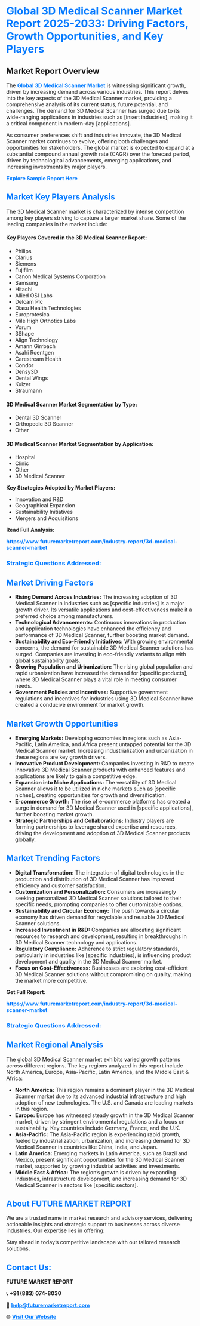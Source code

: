 <h1 style="color: #007BFF;">Global 3D Medical Scanner Market Report 2025-2033: Driving Factors, Growth Opportunities, and Key Players</h1>

<section id="overview">
<h2>Market Report Overview</h2>
<p>The <a href="https://www.futuremarketreport.com/industry-report/3d-medical-scanner-market" style="color: #007BFF; text-decoration: none;"><strong>Global 3D Medical Scanner Market</strong></a> is witnessing significant growth, driven by increasing demand across various industries. This report delves into the key aspects of the 3D Medical Scanner market, providing a comprehensive analysis of its current status, future potential, and challenges. The demand for 3D Medical Scanner has surged due to its wide-ranging applications in industries such as [insert industries], making it a critical component in modern-day [applications].</p>
<p>As consumer preferences shift and industries innovate, the 3D Medical Scanner market continues to evolve, offering both challenges and opportunities for stakeholders. The global market is expected to expand at a substantial compound annual growth rate (CAGR) over the forecast period, driven by technological advancements, emerging applications, and increasing investments by major players.</p>
</section>

<section id="overview">
<p><a href="https://www.futuremarketreport.com/request-sample/reportId=127573" style="color: #007BFF; text-decoration: none;"><strong>Explore Sample Report Here</strong></a></p>
</section>

<section id="key-players">
<h2 style="color: #007BFF;">Market Key Players Analysis</h2>
<p>The 3D Medical Scanner market is characterized by intense competition among key players striving to capture a larger market share. Some of the leading companies in the market include:</p>
<h4>Key Players Covered in the 3D Medical Scanner Report:</h4>
<ul><li>Philips</li><li>Clarius</li><li>Siemens</li><li>Fujifilm</li><li>Canon Medical Systems Corporation</li><li>Samsung</li><li>Hitachi</li><li>Allied OSI Labs</li><li>Delcam Plc</li><li>Diasu Health Technologies</li><li>Europrotesica</li><li>Mile High Orthotics Labs</li><li>Vorum</li><li>3Shape</li><li>Align Technology</li><li>Amann Girrbach</li><li>Asahi Roentgen</li><li>Carestream Health</li><li>Condor</li><li>Densy3D</li><li>Dental Wings</li><li>Kulzer</li><li>Straumann</li></ul>
<h4>3D Medical Scanner Market Segmentation by Type:</h4>
<ul><li>Dental 3D Scanner</li><li>Orthopedic 3D Scanner</li><li>Other</li></ul>

<h4>3D Medical Scanner Market Segmentation by Application:</h4>
<ul><li>Hospital</li><li>Clinic</li><li>Other</li><li>3D Medical Scanner</li></ul>
<p><strong>Key Strategies Adopted by Market Players:</strong></p>
<ul>
<li>Innovation and R&D</li>
<li>Geographical Expansion</li>
<li>Sustainability Initiatives</li>
<li>Mergers and Acquisitions</li>
</ul>
</section>

<section>
<p><strong>Read Full Analysis: </strong></p><a href="https://www.futuremarketreport.com/industry-report/3d-medical-scanner-market" style="color: #007BFF; text-decoration: none;"><strong>https://www.futuremarketreport.com/industry-report/3d-medical-scanner-market</strong></a>
<h3 style="color: #007BFF;">Strategic Questions Addressed:</h3>
</section>

<section id="driving-factors">
<h2 style="color: #007BFF;">Market Driving Factors</h2>
<ul>
<li><strong>Rising Demand Across Industries:</strong> The increasing adoption of 3D Medical Scanner in industries such as [specific industries] is a major growth driver. Its versatile applications and cost-effectiveness make it a preferred choice among manufacturers.</li>
<li><strong>Technological Advancements:</strong> Continuous innovations in production and application technologies have enhanced the efficiency and performance of 3D Medical Scanner, further boosting market demand.</li>
<li><strong>Sustainability and Eco-Friendly Initiatives:</strong> With growing environmental concerns, the demand for sustainable 3D Medical Scanner solutions has surged. Companies are investing in eco-friendly variants to align with global sustainability goals.</li>
<li><strong>Growing Population and Urbanization:</strong> The rising global population and rapid urbanization have increased the demand for [specific products], where 3D Medical Scanner plays a vital role in meeting consumer needs.</li>
<li><strong>Government Policies and Incentives:</strong> Supportive government regulations and incentives for industries using 3D Medical Scanner have created a conducive environment for market growth.</li>
</ul>
</section>

<section id="growth-opportunities">
<h2 style="color: #007BFF;">Market Growth Opportunities</h2>
<ul>
<li><strong>Emerging Markets:</strong> Developing economies in regions such as Asia-Pacific, Latin America, and Africa present untapped potential for the 3D Medical Scanner market. Increasing industrialization and urbanization in these regions are key growth drivers.</li>
<li><strong>Innovative Product Development:</strong> Companies investing in R&D to create innovative 3D Medical Scanner products with enhanced features and applications are likely to gain a competitive edge.</li>
<li><strong>Expansion into Niche Applications:</strong> The versatility of 3D Medical Scanner allows it to be utilized in niche markets such as [specific niches], creating opportunities for growth and diversification.</li>
<li><strong>E-commerce Growth:</strong> The rise of e-commerce platforms has created a surge in demand for 3D Medical Scanner used in [specific applications], further boosting market growth.</li>
<li><strong>Strategic Partnerships and Collaborations:</strong> Industry players are forming partnerships to leverage shared expertise and resources, driving the development and adoption of 3D Medical Scanner products globally.</li>
</ul>
</section>

<section id="trending-factors">
<h2 style="color: #007BFF;">Market Trending Factors</h2>
<ul>
<li><strong>Digital Transformation:</strong> The integration of digital technologies in the production and distribution of 3D Medical Scanner has improved efficiency and customer satisfaction.</li>
<li><strong>Customization and Personalization:</strong> Consumers are increasingly seeking personalized 3D Medical Scanner solutions tailored to their specific needs, prompting companies to offer customizable options.</li>
<li><strong>Sustainability and Circular Economy:</strong> The push towards a circular economy has driven demand for recyclable and reusable 3D Medical Scanner solutions.</li>
<li><strong>Increased Investment in R&D:</strong> Companies are allocating significant resources to research and development, resulting in breakthroughs in 3D Medical Scanner technology and applications.</li>
<li><strong>Regulatory Compliance:</strong> Adherence to strict regulatory standards, particularly in industries like [specific industries], is influencing product development and quality in the 3D Medical Scanner market.</li>
<li><strong>Focus on Cost-Effectiveness:</strong> Businesses are exploring cost-efficient 3D Medical Scanner solutions without compromising on quality, making the market more competitive.</li>
</ul>
</section>

<section>
<p><strong>Get Full Report: </strong></p><a href="https://www.futuremarketreport.com/industry-report/3d-medical-scanner-market" style="color: #007BFF; text-decoration: none;"><strong>https://www.futuremarketreport.com/industry-report/3d-medical-scanner-market</strong></a>
<h3 style="color: #007BFF;">Strategic Questions Addressed:</h3>
</section>


<section id="regional-analysis">
<h2 style="color: #007BFF;">Market Regional Analysis</h2>
<p>The global 3D Medical Scanner market exhibits varied growth patterns across different regions. The key regions analyzed in this report include North America, Europe, Asia-Pacific, Latin America, and the Middle East & Africa:</p>
<ul>
<li><strong>North America:</strong> This region remains a dominant player in the 3D Medical Scanner market due to its advanced industrial infrastructure and high adoption of new technologies. The U.S. and Canada are leading markets in this region.</li>
<li><strong>Europe:</strong> Europe has witnessed steady growth in the 3D Medical Scanner market, driven by stringent environmental regulations and a focus on sustainability. Key countries include Germany, France, and the U.K.</li>
<li><strong>Asia-Pacific:</strong> The Asia-Pacific region is experiencing rapid growth, fueled by industrialization, urbanization, and increasing demand for 3D Medical Scanner in countries like China, India, and Japan.</li>
<li><strong>Latin America:</strong> Emerging markets in Latin America, such as Brazil and Mexico, present significant opportunities for the 3D Medical Scanner market, supported by growing industrial activities and investments.</li>
<li><strong>Middle East & Africa:</strong> The region’s growth is driven by expanding industries, infrastructure development, and increasing demand for 3D Medical Scanner in sectors like [specific sectors].</li>
</ul>
</section>

<footer>
<h2 style="color: #007BFF;">About FUTURE MARKET REPORT</h2>
<p>We are a trusted name in market research and advisory services, delivering actionable insights and strategic support to businesses across diverse industries. Our expertise lies in offering:</p>

<p>Stay ahead in today’s competitive landscape with our tailored research solutions.</p>

<h2 style="color: #007BFF;">Contact Us:</h2>
<p><strong>FUTURE MARKET REPORT</strong></p>
<p>📞 <strong>+91 (883) 074-8030</strong></p>
<p>📧 <strong><a href="mailto:help@futuremarketreport.com" style="color: #007BFF;">help@futuremarketreport.com</a></strong></p>
<p>🌐 <strong><a href="https://www.futuremarketreport.com/" style="color: #007BFF;">Visit Our Website</a></strong></p>
</footer>